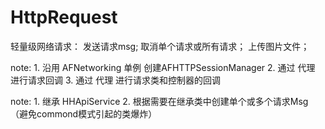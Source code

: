 # HttpRequest

轻量级网络请求：
    发送请求msg;
    取消单个请求或所有请求；
    上传图片文件；
    
note: 1. 沿用 AFNetworking 单例 创建AFHTTPSessionManager
      2. 通过 代理 进行请求回调
      3. 通过 代理 进行请求类和控制器的回调
     
note: 1. 继承 HHApiService 
      2. 根据需要在继承类中创建单个或多个请求Msg
            （避免commond模式引起的类爆炸）
 
    
